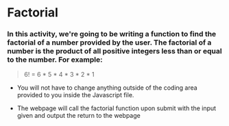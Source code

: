# Factorial

### In this activity, we're going to be writing a function to find the factorial of a number provided by the user. The factorial of a number is the product of all positive integers less than or equal to the number. For example:

> 6! = 6 * 5 * 4 * 3 * 2 * 1

* You will not have to change anything outside of the coding area provided to you inside the Javascript file.

* The webpage will call the factorial function upon submit with the input given and output the return to the webpage
